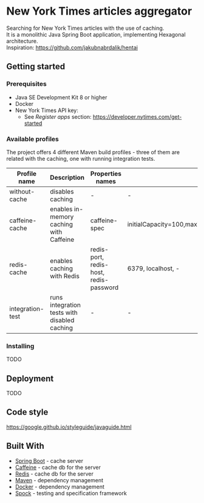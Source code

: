 # New York Times articles aggregator

Searching for New York Times articles with the use of caching.  
It is a monolithic Java Spring Boot application, implementing Hexagonal architecture.  
Inspiration: https://github.com/jakubnabrdalik/hentai

## Getting started

### Prerequisites

- Java SE Development Kit 8 or higher
- Docker
- New York Times API key:
    - See *Register apps* section: https://developer.nytimes.com/get-started

### Available profiles

The project offers 4 different Maven build profiles - three of them are related  with the caching, 
one with running integration tests.

|Profile name|Description|Properties names|Properties default values|
|---|---|---|---|
|without-cache|disables caching|-|-|
|caffeine-cache|enables in-memory caching with Caffeine|caffeine-spec|initialCapacity=100,maximumSize=500,expireAfterAccess=5m,recordStats|
|redis-cache|enables caching with Redis|redis-port, redis-host, redis-password|6379, localhost, -|
|integration-test|runs integration tests with disabled caching|-|-|

### Installing 

TODO

## Deployment

TODO

## Code style

https://google.github.io/styleguide/javaguide.html

## Built With

* [Spring Boot](https://spring.io/projects/spring-boot) - cache server
* [Caffeine](https://redis.io/) - cache db for the server
* [Redis](https://redis.io/) - cache db for the server
* [Maven](https://maven.apache.org/) - dependency management
* [Docker](https://maven.apache.org/) - dependency management
* [Spock](http://spockframework.org/) - testing and specification framework